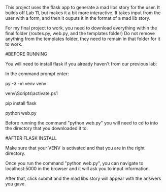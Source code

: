 This project uses the flask app to generate a mad libs story for the user. It builds off Lab 11, but makes it a bit more interactive.
It takes input from the user with a form, and then it ouputs it in the format of a mad lib story. 


For my final project to work, you need to download everything within the final folder (routes.py, web.py, and the templates folder)
Do not remove anything from the templates folder, they need to remain in that folder for it to work. 

#BEFORE RUNNING

You will need to install flask if you already haven't from our previous lab:

In the command prompt enter:

py -3 -m venv venv

venv\Scripts\activate.ps1

pip install flask

python web.py

Before running the command "python web.py" you will need to cd to into the directory that you downloaded it to.

#AFTER FLASK INSTALL

Make sure that your VENV is activated and that you are in the right directory.

Once you run the command "python web.py", you can navigate to localhost:5000 in the browser and it will ask you to input information. 

After that, click submit and the mad libs story will appear with the answers you gave. 
